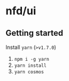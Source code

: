 # nfd/ui

## Getting started

Install `yarn` (`>v1.7.0`)

1. `npm i -g yarn`
1. `yarn install`
1. `yarn cosmos`
